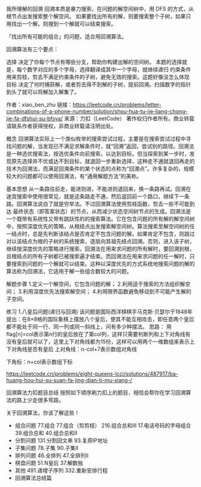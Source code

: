 我所理解的回溯
回溯本质是暴力搜索，在问题的解空间树中，用 DFS 的方式，从根节点出发搜索整个解空间。
如果要找出所有的解，则要搜索整个子树，如果只用找出一个解，则搜到一个解就可以结束搜索。

「找出所有可能的组合」的问题，适合用回溯算法。

回溯算法有三个要点：

选择
决定了你每个节点有哪些分支，帮助你构建出解的空间树。
本题的选择就是，每个数字对应的多个字母，选择翻译成其中一个字母，就继续递归
约束条件
用来剪枝，剪去不满足约束条件的子树，避免无效的搜索。这题好像没怎么体现
目标
决定了何时捕获解，或者剪去得不到解的子树，提前回溯。扫描数字的指针到头了就可以将解加入解集了。

作者：xiao_ben_zhu
链接：https://leetcode.cn/problems/letter-combinations-of-a-phone-number/solution/shou-hua-tu-jie-liang-chong-jie-fa-dfshui-su-bfsya/
来源：力扣（LeetCode）
著作权归作者所有。商业转载请联系作者获得授权，非商业转载请注明出处。





概念
回溯算法实际上一个类似枚举的搜索尝试过程，主要是在搜索尝试过程中寻找问题的解，当发现已不满足求解条件时，就“回溯”返回，尝试别的路径。回溯法是一种选优搜索法，按选优条件向前搜索，以达到目标。但当探索到某一步时，发现原先选择并不优或达不到目标，就退回一步重新选择，这种走不通就退回再走的技术为回溯法，而满足回溯条件的某个状态的点称为“回溯点”。许多复杂的，规模较大的问题都可以使用回溯法，有“通用解题方法”的美称。


基本思想
从一条路往前走，能进则进，不能进则退回来，换一条路再试。回溯在迷宫搜索中使用很常见，就是这条路走不通，然后返回前一个路口，继续下一条路。回溯算法说白了就是穷举法。不过回溯算法使用剪枝函数，剪去一些不可能到达 最终状态（即答案状态）的节点，从而减少状态空间树节点的生成。回溯法是一个既带有系统性又带有跳跃性的的搜索算法。它在包含问题的所有解的解空间树中，按照深度优先的策略，从根结点出发搜索解空间树。算法搜索至解空间树的任一结点时，总是先判断该结点是否肯定不包含问题的解。如果肯定不包含，则跳过对以该结点为根的子树的系统搜索，逐层向其祖先结点回溯。否则，进入该子树，继续按深度优先的策略进行搜索。回溯法在用来求问题的所有解时，要回溯到根，且根结点的所有子树都已被搜索遍才结束。而回溯法在用来求问题的任一解时，只要搜索到问题的一个解就可以结束。这种以深度优先的方式系统地搜索问题的解的算法称为回溯法，它适用于解一些组合数较大的问题。

解题步骤
1.定义一个解空间，它包含问题的解；
2.利用适于搜索的方法组织解空间；
3.利用深度优先法搜索解空间；
4.利用限界函数避免移动到不可能产生解的子空间。

练习
1.八皇后问题(递归与回溯)
该问题是国际西洋棋棋手马克斯·贝瑟尔于1848年提出：在8×8格的国际象棋上摆放八个皇后，使其不能互相攻击，即任意两个皇后都不能处于同一行、同一列或同一斜线上，问有多少种摆法。
思路：
用flag[n]=col表示第n行的皇后放在了第col列，这样只需要判断列和上下对角线有没有皇后就可以了，这里上下对角线都为15份，这样可以用两个一维数组来表示上下对角线是否有皇后
上对角线：n-col+7表示数组对角线


下角标：n+col表示数组下标



https://leetcode.cn/problems/eight-queens-lcci/solutions/487917/ba-huang-hou-hui-su-suan-fa-jing-dian-ti-mu-xiang-/



回溯算法力扣题目总结
按照如下顺序刷力扣上的题目，相信会帮你在学习回溯算法的路上少走很多弯路。

关于回溯算法，你该了解这些！

- 组合问题
  	77.组合
  	77.组合（剪剪枝）
  	216.组合总和III
  	17.电话号码的字母组合
  	39.组合总和
  	40.组合总和II
- 分割问题
  131.分割回文串
  93.复原IP地址
- 子集问题
  78.子集
  90.子集II
- 排列问题
  46.全排列
  47.全排列II
- 棋盘问题
  51.N皇后
  37.解数独
- 其他
  491.递增子序列
  332.重新安排行程
- 回溯算法总结篇

